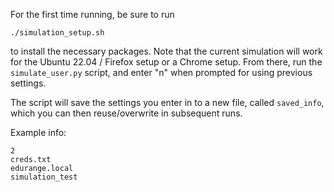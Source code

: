 For the first time running, be sure to run
```
./simulation_setup.sh
```
to install the necessary packages. Note that the current simulation will work for the Ubuntu 22.04 / Firefox setup or a Chrome setup. From there, run the ```simulate_user.py``` script, and enter "n" when prompted for using previous settings.

The script will save the settings you enter in to a new file, called ```saved_info```, which you can then reuse/overwrite in subsequent runs.

Example info:
```
2
creds.txt
edurange.local
simulation_test
```
